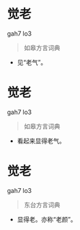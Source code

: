 # 觉老
gah7 lo3
> 如皋方言词典
- 见“老气”。

# 觉老
gah7 lo3
> 如皋方言词典
- 看起来显得老气。

# 觉老
gah7 lo3
> 东台方言词典
- 显得老。亦称“老颜”。
